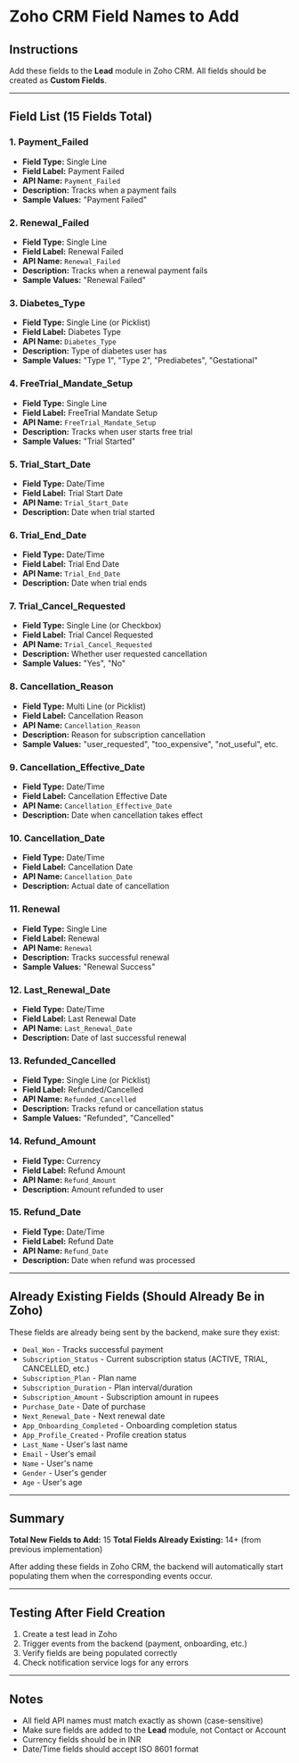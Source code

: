 # Zoho CRM Field Names to Add

## Instructions
Add these fields to the **Lead** module in Zoho CRM. All fields should be created as **Custom Fields**.

---

## Field List (15 Fields Total)

### 1. **Payment_Failed**
- **Field Type:** Single Line
- **Field Label:** Payment Failed
- **API Name:** `Payment_Failed`
- **Description:** Tracks when a payment fails
- **Sample Values:** "Payment Failed"

### 2. **Renewal_Failed**
- **Field Type:** Single Line
- **Field Label:** Renewal Failed
- **API Name:** `Renewal_Failed`
- **Description:** Tracks when a renewal payment fails
- **Sample Values:** "Renewal Failed"

### 3. **Diabetes_Type**
- **Field Type:** Single Line (or Picklist)
- **Field Label:** Diabetes Type
- **API Name:** `Diabetes_Type`
- **Description:** Type of diabetes user has
- **Sample Values:** "Type 1", "Type 2", "Prediabetes", "Gestational"

### 4. **FreeTrial_Mandate_Setup**
- **Field Type:** Single Line
- **Field Label:** FreeTrial Mandate Setup
- **API Name:** `FreeTrial_Mandate_Setup`
- **Description:** Tracks when user starts free trial
- **Sample Values:** "Trial Started"

### 5. **Trial_Start_Date**
- **Field Type:** Date/Time
- **Field Label:** Trial Start Date
- **API Name:** `Trial_Start_Date`
- **Description:** Date when trial started

### 6. **Trial_End_Date**
- **Field Type:** Date/Time
- **Field Label:** Trial End Date
- **API Name:** `Trial_End_Date`
- **Description:** Date when trial ends

### 7. **Trial_Cancel_Requested**
- **Field Type:** Single Line (or Checkbox)
- **Field Label:** Trial Cancel Requested
- **API Name:** `Trial_Cancel_Requested`
- **Description:** Whether user requested cancellation
- **Sample Values:** "Yes", "No"

### 8. **Cancellation_Reason**
- **Field Type:** Multi Line (or Picklist)
- **Field Label:** Cancellation Reason
- **API Name:** `Cancellation_Reason`
- **Description:** Reason for subscription cancellation
- **Sample Values:** "user_requested", "too_expensive", "not_useful", etc.

### 9. **Cancellation_Effective_Date**
- **Field Type:** Date/Time
- **Field Label:** Cancellation Effective Date
- **API Name:** `Cancellation_Effective_Date`
- **Description:** Date when cancellation takes effect

### 10. **Cancellation_Date**
- **Field Type:** Date/Time
- **Field Label:** Cancellation Date
- **API Name:** `Cancellation_Date`
- **Description:** Actual date of cancellation

### 11. **Renewal**
- **Field Type:** Single Line
- **Field Label:** Renewal
- **API Name:** `Renewal`
- **Description:** Tracks successful renewal
- **Sample Values:** "Renewal Success"

### 12. **Last_Renewal_Date**
- **Field Type:** Date/Time
- **Field Label:** Last Renewal Date
- **API Name:** `Last_Renewal_Date`
- **Description:** Date of last successful renewal

### 13. **Refunded_Cancelled**
- **Field Type:** Single Line (or Picklist)
- **Field Label:** Refunded/Cancelled
- **API Name:** `Refunded_Cancelled`
- **Description:** Tracks refund or cancellation status
- **Sample Values:** "Refunded", "Cancelled"

### 14. **Refund_Amount**
- **Field Type:** Currency
- **Field Label:** Refund Amount
- **API Name:** `Refund_Amount`
- **Description:** Amount refunded to user

### 15. **Refund_Date**
- **Field Type:** Date/Time
- **Field Label:** Refund Date
- **API Name:** `Refund_Date`
- **Description:** Date when refund was processed

---

## Already Existing Fields (Should Already Be in Zoho)

These fields are already being sent by the backend, make sure they exist:

- `Deal_Won` - Tracks successful payment
- `Subscription_Status` - Current subscription status (ACTIVE, TRIAL, CANCELLED, etc.)
- `Subscription_Plan` - Plan name
- `Subscription_Duration` - Plan interval/duration
- `Subscription_Amount` - Subscription amount in rupees
- `Purchase_Date` - Date of purchase
- `Next_Renewal_Date` - Next renewal date
- `App_Onboarding_Completed` - Onboarding completion status
- `App_Profile_Created` - Profile creation status
- `Last_Name` - User's last name
- `Email` - User's email
- `Name` - User's name
- `Gender` - User's gender
- `Age` - User's age

---

## Summary

**Total New Fields to Add:** 15
**Total Fields Already Existing:** 14+ (from previous implementation)

After adding these fields in Zoho CRM, the backend will automatically start populating them when the corresponding events occur.

---

## Testing After Field Creation

1. Create a test lead in Zoho
2. Trigger events from the backend (payment, onboarding, etc.)
3. Verify fields are being populated correctly
4. Check notification service logs for any errors

---

## Notes

- All field API names must match exactly as shown (case-sensitive)
- Make sure fields are added to the **Lead** module, not Contact or Account
- Currency fields should be in INR
- Date/Time fields should accept ISO 8601 format
